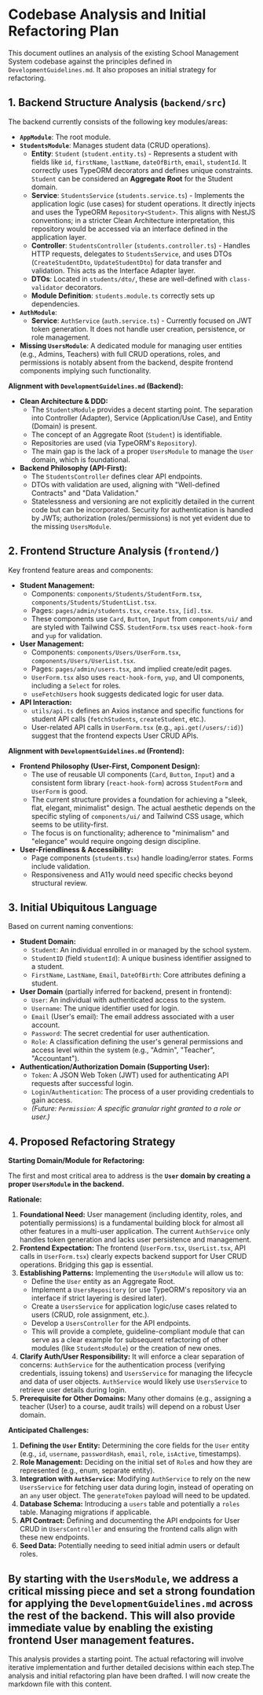 # Codebase Analysis and Initial Refactoring Plan

This document outlines an analysis of the existing School Management System codebase against the principles defined in `DevelopmentGuidelines.md`. It also proposes an initial strategy for refactoring.

## 1. Backend Structure Analysis (`backend/src`)

The backend currently consists of the following key modules/areas:

-   **`AppModule`**: The root module.
-   **`StudentsModule`**: Manages student data (CRUD operations).
    -   **Entity**: `Student` (`student.entity.ts`) - Represents a student with fields like `id`, `firstName`, `lastName`, `dateOfBirth`, `email`, `studentId`. It correctly uses TypeORM decorators and defines unique constraints. `Student` can be considered an **Aggregate Root** for the Student domain.
    -   **Service**: `StudentsService` (`students.service.ts`) - Implements the application logic (use cases) for student operations. It directly injects and uses the TypeORM `Repository<Student>`. This aligns with NestJS conventions; in a stricter Clean Architecture interpretation, this repository would be accessed via an interface defined in the application layer.
    -   **Controller**: `StudentsController` (`students.controller.ts`) - Handles HTTP requests, delegates to `StudentsService`, and uses DTOs (`CreateStudentDto`, `UpdateStudentDto`) for data transfer and validation. This acts as the Interface Adapter layer.
    -   **DTOs**: Located in `students/dto/`, these are well-defined with `class-validator` decorators.
    -   **Module Definition**: `students.module.ts` correctly sets up dependencies.
-   **`AuthModule`**:
    -   **Service**: `AuthService` (`auth.service.ts`) - Currently focused on JWT token generation. It does not handle user creation, persistence, or role management.
-   **Missing `UsersModule`**: A dedicated module for managing user entities (e.g., Admins, Teachers) with full CRUD operations, roles, and permissions is notably absent from the backend, despite frontend components implying such functionality.

**Alignment with `DevelopmentGuidelines.md` (Backend):**

-   **Clean Architecture & DDD:**
    -   The `StudentsModule` provides a decent starting point. The separation into Controller (Adapter), Service (Application/Use Case), and Entity (Domain) is present.
    -   The concept of an Aggregate Root (`Student`) is identifiable.
    -   Repositories are used (via TypeORM's `Repository`).
    -   The main gap is the lack of a proper `UsersModule` to manage the `User` domain, which is foundational.
-   **Backend Philosophy (API-First):**
    -   The `StudentsController` defines clear API endpoints.
    -   DTOs with validation are used, aligning with "Well-defined Contracts" and "Data Validation."
    -   Statelessness and versioning are not explicitly detailed in the current code but can be incorporated. Security for authentication is handled by JWTs; authorization (roles/permissions) is not yet evident due to the missing `UsersModule`.

## 2. Frontend Structure Analysis (`frontend/`)

Key frontend feature areas and components:

-   **Student Management:**
    -   Components: `components/Students/StudentForm.tsx`, `components/Students/StudentList.tsx`.
    -   Pages: `pages/admin/students.tsx`, `create.tsx`, `[id].tsx`.
    -   These components use `Card`, `Button`, `Input` from `components/ui/` and are styled with Tailwind CSS. `StudentForm.tsx` uses `react-hook-form` and `yup` for validation.
-   **User Management:**
    -   Components: `components/Users/UserForm.tsx`, `components/Users/UserList.tsx`.
    -   Pages: `pages/admin/users.tsx`, and implied create/edit pages.
    -   `UserForm.tsx` also uses `react-hook-form`, `yup`, and UI components, including a `Select` for roles.
    -   `useFetchUsers` hook suggests dedicated logic for user data.
-   **API Interaction:**
    -   `utils/api.ts` defines an Axios instance and specific functions for student API calls (`fetchStudents`, `createStudent`, etc.).
    -   User-related API calls in `UserForm.tsx` (e.g., `api.get(/users/:id)`) suggest that the frontend expects User CRUD APIs.

**Alignment with `DevelopmentGuidelines.md` (Frontend):**

-   **Frontend Philosophy (User-First, Component Design):**
    -   The use of reusable UI components (`Card`, `Button`, `Input`) and a consistent form library (`react-hook-form`) across `StudentForm` and `UserForm` is good.
    -   The current structure provides a foundation for achieving a "sleek, flat, elegant, minimalist" design. The actual aesthetic depends on the specific styling of `components/ui/` and Tailwind CSS usage, which seems to be utility-first.
    -   The focus is on functionality; adherence to "minimalism" and "elegance" would require ongoing design discipline.
-   **User-Friendliness & Accessibility:**
    -   Page components (`students.tsx`) handle loading/error states. Forms include validation.
    -   Responsiveness and A11y would need specific checks beyond structural review.

## 3. Initial Ubiquitous Language

Based on current naming conventions:

-   **Student Domain:**
    -   `Student`: An individual enrolled in or managed by the school system.
    -   `StudentID` (field `studentId`): A unique business identifier assigned to a student.
    -   `FirstName`, `LastName`, `Email`, `DateOfBirth`: Core attributes defining a student.
-   **User Domain** (partially inferred for backend, present in frontend):
    -   `User`: An individual with authenticated access to the system.
    -   `Username`: The unique identifier used for login.
    -   `Email` (User's email): The email address associated with a user account.
    -   `Password`: The secret credential for user authentication.
    -   `Role`: A classification defining the user's general permissions and access level within the system (e.g., "Admin", "Teacher", "Accountant").
-   **Authentication/Authorization Domain (Supporting User):**
    -   `Token`: A JSON Web Token (JWT) used for authenticating API requests after successful login.
    -   `Login`/`Authentication`: The process of a user providing credentials to gain access.
    -   *(Future: `Permission`: A specific granular right granted to a role or user.)*

## 4. Proposed Refactoring Strategy

**Starting Domain/Module for Refactoring:**

The first and most critical area to address is the **`User` domain by creating a proper `UsersModule` in the backend.**

**Rationale:**

1.  **Foundational Need:** User management (including identity, roles, and potentially permissions) is a fundamental building block for almost all other features in a multi-user application. The current `AuthService` only handles token generation and lacks user persistence and management.
2.  **Frontend Expectation:** The frontend (`UserForm.tsx`, `UserList.tsx`, API calls in `UserForm.tsx`) clearly expects backend support for User CRUD operations. Bridging this gap is essential.
3.  **Establishing Patterns:** Implementing the `UsersModule` will allow us to:
    *   Define the `User` entity as an Aggregate Root.
    *   Implement a `UsersRepository` (or use TypeORM's repository via an interface if strict layering is desired later).
    *   Create a `UsersService` for application logic/use cases related to users (CRUD, role assignment, etc.).
    *   Develop a `UsersController` for the API endpoints.
    *   This will provide a complete, guideline-compliant module that can serve as a clear example for subsequent refactoring of other modules (like `StudentsModule`) or the creation of new ones.
4.  **Clarify Auth/User Responsibility:** It will enforce a clear separation of concerns: `AuthService` for the authentication process (verifying credentials, issuing tokens) and `UsersService` for managing the lifecycle and data of user objects. `AuthService` would likely use `UsersService` to retrieve user details during login.
5.  **Prerequisite for Other Domains:** Many other domains (e.g., assigning a teacher (User) to a course, audit trails) will depend on a robust User domain.

**Anticipated Challenges:**

1.  **Defining the `User` Entity:** Determining the core fields for the `User` entity (e.g., `id`, `username`, `passwordHash`, `email`, `role`, `isActive`, timestamps).
2.  **Role Management:** Deciding on the initial set of `Role`s and how they are represented (e.g., enum, separate entity).
3.  **Integration with `AuthService`:** Modifying `AuthService` to rely on the new `UsersService` for fetching user data during login, instead of operating on an `any` user object. The `generateToken` payload will need to be updated.
4.  **Database Schema:** Introducing a `users` table and potentially a `roles` table. Managing migrations if applicable.
5.  **API Contract:** Defining and documenting the API endpoints for User CRUD in `UsersController` and ensuring the frontend calls align with these new endpoints.
6.  **Seed Data:** Potentially needing to seed initial admin users or default roles.

By starting with the `UsersModule`, we address a critical missing piece and set a strong foundation for applying the `DevelopmentGuidelines.md` across the rest of the backend. This will also provide immediate value by enabling the existing frontend User management features.
---

This analysis provides a starting point. The actual refactoring will involve iterative implementation and further detailed decisions within each step.The analysis and initial refactoring plan have been drafted. I will now create the markdown file with this content.
